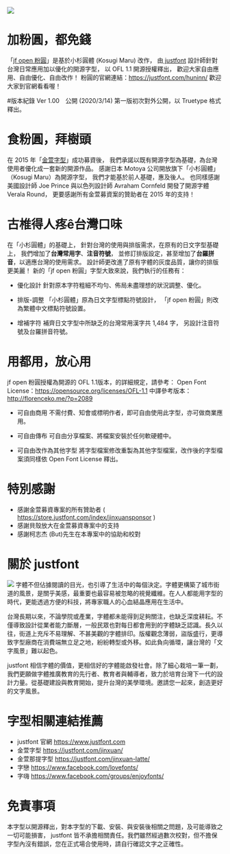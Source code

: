 ![](https://justfont-images.s3-ap-northeast-1.amazonaws.com/huninn/jf-open-huninn-banner.png)

# 加粉圓，都免錢
「[jf open 粉圓](https://justfont.com/huninn/ "jf open 粉圓")」是基於小杉圓體 (Kosugi Maru) 改作，
由[ justfont](https://justfont.com " justfont") 設計師針對台灣日常應用加以優化的開源字型，
以 OFL 1.1 開源授權釋出，
歡迎大家自由應用、自由優化、自由改作！
粉圓的官網連結：<https://justfont.com/huninn/>
歡迎大家到官網看看喔！

#版本紀錄
Ver 1.00　公開 (2020/3/14)
第一版初次對外公開，以 Truetype 格式釋出。

# 食粉圓，拜樹頭
在 2015 年「[金萱字型](https://jinxuan.justfont.com/ "金萱字型")」成功募資後，
我們承諾以既有開源字型為基礎，為台灣使用者優化成一套新的開源作品。
感謝日本 Motoya 公司開放旗下「小杉圓體」（Kosugi Maru）為開源字型，
我們才能基於前人基礎，惠及後人。
也同樣感謝美國設計師 Joe Prince
與以色列設計師 Avraham Cornfeld 開發了開源字體 Verala Round，
更要感謝所有金萱募資案的贊助者在 2015 年的支持！


# 古椎得人疼ê台灣口味
在「小杉圓體」的基礎上，
針對台灣的使用與排版需求，在原有的日文字型基礎上，
我們增加了**台灣常用字**、**注音符號**，
並修訂排版設定，甚至增加了**台羅拼音**，以適應台灣的使用需求。
設計師更改進了原有字體的灰度品質，讓你的排版更美麗！
新的「jf open 粉圓」字型大致來說，我們執行的任務有：

- 優化設計
針對原本字符粗細不均勻、佈局未盡理想的狀況調整、優化。


- 排版-調整
「小杉圓體」原為日文字型標點符號設計，
「jf open 粉圓」則改為繁體中文標點符號設置。

- 增補字符
補齊日文字型中所缺乏的台灣常用漢字共 1,484 字，
另設計注音符號及台羅拼音符號。


# 用都用，放心用
jf open 粉圓授權為開源的 OFL 1.1版本，的詳細規定，請參考：
Open Font License：<https://opensource.org/licenses/OFL-1.1>
中譯參考版本：<http://florenceko.me/?p=2089>

- 可自由商用
不需付費、知會或標明作者，即可自由使用此字型，亦可做商業應用。

- 可自由傳布
可自由分享檔案、將檔案安裝於任何軟硬體中。

- 可自由改作為其他字型
將字型檔案修改重製為其他字型檔案，改作後的字型檔案須同樣依 Open Font License 釋出。



# 特別感謝
- 感謝金萱募資專案的所有贊助者 ( <https://store.justfont.com/index/jinxuansponsor> )
- 感謝貝殼放大在金萱募資專案中的支持
- 感謝柯志杰 (But)先生在本專案中的協助和校對

# 關於 justfont
![](https://justfont-images.s3-ap-northeast-1.amazonaws.com/jf-logo-full-small.jpg)
字體不但佔據閱讀的目光，也引導了生活中的每個決定。字體更構築了城市街道的風景，是關乎美感，最重要也最容易被忽略的視覺纖維。在人人都能用字型的時代，更能透過方便的科技，將專家職人的心血結晶應用在生活中。

台灣長期以來，不論學院或產業，字體都未能得到足夠關注，也缺乏深度耕耘。不僅導致設計從業者能力斷層，一般民眾也對每日都會用到的字體缺乏認識。長久以往，街道上充斥不易理解、不甚美觀的字體排印。版權觀念薄弱，盜版盛行，更導致字型廠商在消費端無立足之地，紛紛轉型或外移。如此負向循環，讓台灣的「文字風景」難以起色。

justfont 相信字體的價值，更相信好的字體能啟發社會。除了細心栽培一筆一劃，我們更願做字體推廣教育的先行者、教育者與輔導者，致力於培育台灣下一代的設計力量。從基礎建設與教育開始，提升台灣的美學環境。邀請您一起來，創造更好的文字風景。


# 字型相關連結推薦
- justfont 官網 <https://www.justfont.com>
- 金萱字型 <https://justfont.com/jinxuan/>
- 金萱那提字型 <https://justfont.com/jinxuan-latte/>
- 字戀 <https://www.facebook.com/lovefonts/>
- 字嗨 <https://www.facebook.com/groups/enjoyfonts/>

# 免責事項
本字型以開源釋出，對本字型的下載、安裝、與安裝後相關之問題，及可能導致之一切可能損害， justfont 皆不承擔相關責任。我們雖然經過數次校對，但不擔保字型內沒有錯誤，您在正式場合使用時，請自行確認文字之正確性。

